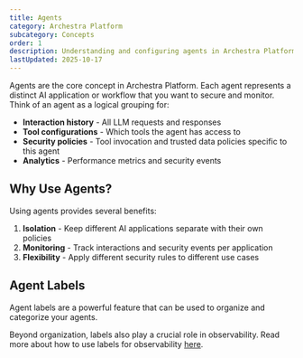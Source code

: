 ```yaml
---
title: Agents
category: Archestra Platform
subcategory: Concepts
order: 1
description: Understanding and configuring agents in Archestra Platform
lastUpdated: 2025-10-17
---
```


Agents are the core concept in Archestra Platform. Each agent represents a distinct AI application or workflow that you want to secure and monitor. Think of an agent as a logical grouping for:

- **Interaction history** - All LLM requests and responses
- **Tool configurations** - Which tools the agent has access to
- **Security policies** - Tool invocation and trusted data policies specific to this agent
- **Analytics** - Performance metrics and security events

## Why Use Agents?

Using agents provides several benefits:

1. **Isolation** - Keep different AI applications separate with their own policies
2. **Monitoring** - Track interactions and security events per application
3. **Flexibility** - Apply different security rules to different use cases

## Agent Labels

Agent labels are a powerful feature that can be used to organize and categorize your agents.

Beyond organization, labels also play a crucial role in observability. Read more about how to use labels for observability [here](/docs/platform-observability).
